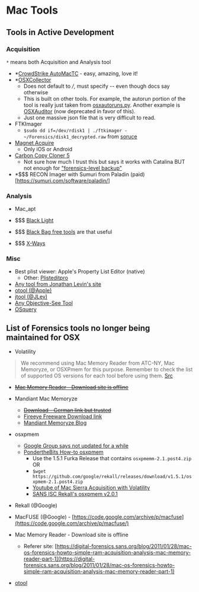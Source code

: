 # Mac Tools

## Tools in Active Development

### Acquisition

`*` means both Acquisition and Analysis tool

- *[CrowdStrike AutoMacTC](https://github.com/CrowdStrike/automactc) - easy, amazing, love it!
- *[OSXCollector](https://github.com/Yelp/osxcollector)
  - Does not default to */*, must specify -- even though docs say otherwise
  - This is built on other tools. For example, the autorun portion of the tool is really just taken from [osxautoruns.py](https://micksmix.wordpress.com/2011/06/29/mac-os-x-auto-run-locations/). Another example is [OSXAuditor](https://github.com/jipegit/OSXAuditor) (now deprecated in favor of this).
  - Just one massive json file that is very difficult to read.
- FTKImager
  - `$sudo dd if=/dev/rdisk1 | ./ftkimager - ~/Forensics/disk1_decrypted.raw` from [soruce](https://medium.com/@bromiley/imaging-with-apple-ftkimager-c529c174497a)
- [Magnet Acquire](https://www.magnetforensics.com/resources/magnet-acquire/)
  - Only iOS or Android
- [Carbon Copy Cloner 5](https://bombich.com/)
  - Not sure how much I trust this but says it works with Catalina BUT not enough for ["forensics-level backup"](https://bombich.com/kb/ccc3/block-level-copy)
- *$$$ RECON Imager with Sumuri from Paladin (paid)[https://sumuri.com/software/paladin/]

### Analysis

- Mac_apt

- $$$ [Black Light](https://www.blackbagtech.com/products/blacklight/) 

- $$$ [Black Bag free tools](https://www.blackbagtech.com/resources/free-tools/) are that useful

- $$$ [X-Ways](https://www.x-ways.net/)

### Misc

- Best plist viewer: Apple's Property List Editor (native)
  - Other: [Plisteditpro](https://www.fatcatsoftware.com/plisteditpro/) 
- [Any tool from Jonathan Levin's site](newosxbook.com/tools)
- [otool (@Apple)](https://www.unix.com/man-page/osx/1/otool/)
- [jtool (@JLev)](http://www.newosxbook.com/tools/jtool.html)
- [Any Objective-See Tool](https://objective-see.com/products.html)
- [OSquery](https://github.com/osquery/osquery)


## List of Forensics tools no longer being maintained for OSX

* Volatility

> We recommend using Mac Memory Reader from ATC-NY, Mac Memoryze, or OSXPmem for this purpose. Remember to check the list of supported OS versions for each tool before using them. [Src](https://github.com/volatilityfoundation/volatility/wiki/Mac)

* [~~Mac Memory Reader - Download site is offline~~](https://digital-forensics.sans.org/blog/2011/01/28/mac-os-forensics-howto-simple-ram-acquisition-analysis-mac-memory-reader-part-1)
* Mandiant Mac Memoryze
  - ~~[Download - German link but trusted](https://www.fireeye.com/services/freeware/memoryze-for-the-mac.html)~~
  - [Fireeye Freeware Download link](https://www.fireeye.com/services/freeware/memoryze.html)
  - [Mandiant Memoryze Blog](https://digital-forensics.sans.org/blog/2010/11/08/digital-forensics-howto-memory-analysis-mandiant-memoryze)

* osxpmem 
  * [Google Group says not updated for a while](https://groups.google.com/forum/#!topic/rekall-discuss/fUvzOERzQMw)
  * [PondertheBits How-to osxpmem](https://ponderthebits.com/2017/02/osx-mac-memory-acquisition-and-analysis-using-osxpmem-and-volatility/)
    * Use the 1.5.1 Furka Release that contains `osxpmemm-2.1.post4.zip` OR
    * `$wget https://github.com/google/rekall/releases/download/v1.5.1/osxpmem-2.1.post4.zip`
    * [Youtube of Mac Sierra Acquisition with Volatility](https://www.youtube.com/watch?v=wmU3MlHZxg8)
    * [SANS ISC Rekall's osxpmem v2.0.1](https://isc.sans.edu/forums/diary/An+Introduction+to+Mac+memory+forensics/20989/)
* Rekall (@Google)  
* MacFUSE (@Google) - [https://code.google.com/archive/p/macfuse](https://code.google.com/archive/p/macfuse/)
* Mac Memory Reader - Download site is offline
  * Referer site: [https://digital-forensics.sans.org/blog/2011/01/28/mac-os-forensics-howto-simple-ram-acquisition-analysis-mac-memory-reader-part-1](https://digital-forensics.sans.org/blog/2011/01/28/mac-os-forensics-howto-simple-ram-acquisition-analysis-mac-memory-reader-part-1)
* [otool](https://github.com/gdbinit/otool-ng)

